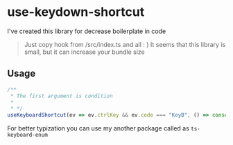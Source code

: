 # use-keydown-shortcut

I've created this library for decrease boilerplate in code

> Just copy hook from /src/index.ts and all : )
> It seems that this library is small, but it can increase your bundle size

## Usage
```ts
/**
 * The first argument is condition
 *
 * */
useKeyboardShortcut(ev => ev.ctrlKey && ev.code === "KeyB", () => console.log("Ctrl + B is pressed"))
```

For better typization you can use my another package called as `ts-keyboard-enum`
